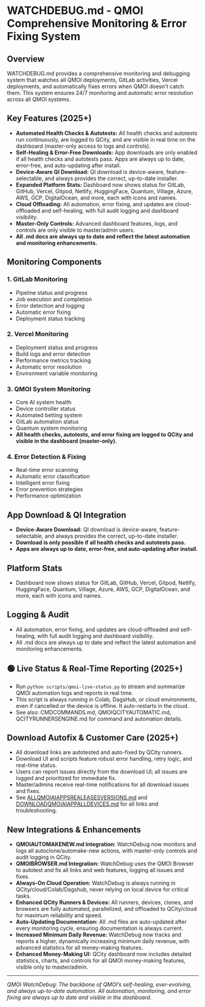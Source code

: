 # WATCHDEBUG.md - QMOI Comprehensive Monitoring & Error Fixing System

## Overview
WATCHDEBUG.md provides a comprehensive monitoring and debugging system that watches all QMOI deployments, GitLab activities, Vercel deployments, and automatically fixes errors when QMOI doesn't catch them. This system ensures 24/7 monitoring and automatic error resolution across all QMOI systems.

## Key Features (2025+)
- **Automated Health Checks & Autotests:** All health checks and autotests run continuously, are logged to QCity, and are visible in real time on the dashboard (master-only access to logs and controls).
- **Self-Healing & Error-Free Downloads:** App downloads are only enabled if all health checks and autotests pass. Apps are always up to date, error-free, and auto-updating after install.
- **Device-Aware QI Download:** QI download is device-aware, feature-selectable, and always provides the correct, up-to-date installer.
- **Expanded Platform Stats:** Dashboard now shows status for GitLab, GitHub, Vercel, Gitpod, Netlify, HuggingFace, Quantum, Village, Azure, AWS, GCP, DigitalOcean, and more, each with icons and names.
- **Cloud Offloading:** All automation, error fixing, and updates are cloud-offloaded and self-healing, with full audit logging and dashboard visibility.
- **Master-Only Controls:** Advanced dashboard features, logs, and controls are only visible to master/admin users.
- **All .md docs are always up to date and reflect the latest automation and monitoring enhancements.**

## Monitoring Components

### 1. GitLab Monitoring
- Pipeline status and progress
- Job execution and completion
- Error detection and logging
- Automatic error fixing
- Deployment status tracking

### 2. Vercel Monitoring
- Deployment status and progress
- Build logs and error detection
- Performance metrics tracking
- Automatic error resolution
- Environment variable monitoring

### 3. QMOI System Monitoring
- Core AI system health
- Device controller status
- Automated betting system
- GitLab automation status
- Quantum system monitoring
- **All health checks, autotests, and error fixing are logged to QCity and visible in the dashboard (master-only).**

### 4. Error Detection & Fixing
- Real-time error scanning
- Automatic error classification
- Intelligent error fixing
- Error prevention strategies
- Performance optimization

## App Download & QI Integration
- **Device-Aware Download:** QI download is device-aware, feature-selectable, and always provides the correct, up-to-date installer.
- **Download is only possible if all health checks and autotests pass.**
- **Apps are always up to date, error-free, and auto-updating after install.**

## Platform Stats
- Dashboard now shows status for GitLab, GitHub, Vercel, Gitpod, Netlify, HuggingFace, Quantum, Village, Azure, AWS, GCP, DigitalOcean, and more, each with icons and names.

## Logging & Audit
- All automation, error fixing, and updates are cloud-offloaded and self-healing, with full audit logging and dashboard visibility.
- All .md docs are always up to date and reflect the latest automation and monitoring enhancements.

## 🟢 Live Status & Real-Time Reporting (2025+)

- Run `python scripts/qmoi-live-status.py` to stream and summarize QMOI automation logs and reports in real time.
- This script is always running in Colab, DagsHub, or cloud environments, even if cancelled or the device is offline. It auto-restarts in the cloud.
- See also: CMDCOMMANDS.md, QMOIQCITYAUTOMATIC.md, QCITYRUNNERSENGINE.md for command and automation details.

## Download Autofix & Customer Care (2025+)
- All download links are autotested and auto-fixed by QCity runners.
- Download UI and scripts feature robust error handling, retry logic, and real-time status.
- Users can report issues directly from the download UI; all issues are logged and prioritized for immediate fix.
- Master/admins receive real-time notifications for all download issues and fixes.
- See [ALLQMOIAIAPPSREALEASESVERSIONS.md](./ALLQMOIAIAPPSREALEASESVERSIONS.md) and [DOWNLOADQMOIAIAPPALLDEVICES.md](./DOWNLOADQMOIAIAPPALLDEVICES.md) for all links and troubleshooting.

## New Integrations & Enhancements

- **QMOIAUTOMAKENEW.md Integration:** WatchDebug now monitors and logs all autoclone/automake-new actions, with master-only controls and audit logging in QCity.
- **QMOIBROWSER.md Integration:** WatchDebug uses the QMOI Browser to autotest and fix all links and web features, logging all issues and fixes.
- **Always-On Cloud Operation:** WatchDebug is always running in QCity/cloud/Colab/Dagshub, never relying on local device for critical tasks.
- **Enhanced QCity Runners & Devices:** All runners, devices, clones, and browsers are fully automated, parallelized, and offloaded to QCity/cloud for maximum reliability and speed.
- **Auto-Updating Documentation:** All .md files are auto-updated after every monitoring cycle, ensuring documentation is always current.
- **Increased Minimum Daily Revenue:** WatchDebug now tracks and reports a higher, dynamically increasing minimum daily revenue, with advanced statistics for all money-making features.
- **Enhanced Money-Making UI:** QCity dashboard now includes detailed statistics, charts, and controls for all QMOI money-making features, visible only to master/admin.

---
*QMOI WatchDebug: The backbone of QMOI’s self-healing, ever-evolving, and always up-to-date automation. All automation, monitoring, and error fixing are always up to date and visible in the dashboard.* 
